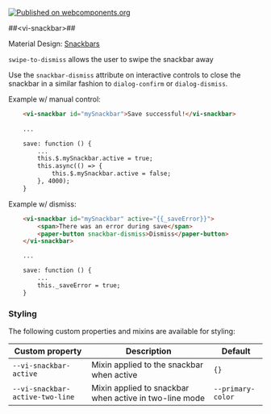 [![Published on webcomponents.org](https://img.shields.io/badge/webcomponents.org-published-blue.svg)](https://www.webcomponents.org/element/virtuvia/vi-snackbar)

##&lt;vi-snackbar&gt;##

Material Design: [Snackbars](https://www.google.com/design/spec/components/snackbars-toasts.html)

`swipe-to-dismiss` allows the user to swipe the snackbar away

Use the `snackbar-dismiss` attribute on interactive controls to close the snackbar
in a similar fashion to `dialog-confirm` or `dialog-dismiss`.

Example w/ manual control:

```html
    <vi-snackbar id="mySnackbar">Save successful!</vi-snackbar>
    
    ...

    save: function () {
        ...
        this.$.mySnackbar.active = true;
        this.async(() => {
            this.$.mySnackbar.active = false;
        }, 4000);
    }
```

Example w/ dismiss:

```html
    <vi-snackbar id="mySnackbar" active="{{_saveError}}">
        <span>There was an error during save</span>
        <paper-button snackbar-dismiss>Dismiss</paper-button>
    </vi-snackbar>

    ...

    save: function () {
        ...
        this._saveError = true;
    }
```

### Styling

The following custom properties and mixins are available for styling:

Custom property | Description | Default
----------------|-------------|----------
`--vi-snackbar-active`      | Mixin applied to the snackbar when active | `{}`
`--vi-snackbar-active-two-line` | Mixin applied to snackbar when active in two-line mode  | `--primary-color`
